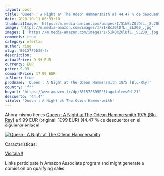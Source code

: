```yaml
---
layout: post
title: 'Queen : A Night at The Odeon Hammersmith al 44.47 % de descuento'
date: 2020-10-11 06:33:10
thumbnailImage: 'https://m.media-amazon.com/images/I/51kBcZ0lDfL._SL200_.jpg'
image: 'https://m.media-amazon.com/images/I/51kBcZ0lDfL._SL200_.jpg'
images: [ 'https://m.media-amazon.com/images/I/51kBcZ0lDfL._SL200_.jpg' ]
comments: true
category: ofertas
author: ring
slug: 'B0157F5D5E-fr'
description:
actualPrice: 9.99 EUR
currency: EUR
price: 9.99
comparePrice: 17.99 EUR
inStock: true
prodname: 'Queen : A Night at The Odeon Hammersmith 1975 [Blu-Ray]'
country: 'fr'
buyurl: 'https://www.amazon.fr/dp/B0157F5D5E/?tag=tolees0d-21'
descuento: '44.47'
titulo: 'Queen : A Night at The Odeon Hammersmith'
---
```


Ahora mismo tienes [Queen : A Night at The Odeon Hammersmith 1975 [Blu-Ray]](https://www.amazon.fr/dp/B0157F5D5E/?tag=tolees0d-21) a 9.99 EUR (original: 17.99 EUR) (44.47 %  de descuento) en el siguiente enlace!

[![Queen : A Night at The Odeon Hammersmith](https://m.media-amazon.com/images/I/51kBcZ0lDfL._SL200_.jpg)](https://www.amazon.fr/dp/B0157F5D5E/?tag=tolees0d-21)

Características:


[Visítala!!!](https://www.amazon.fr/dp/B0157F5D5E/?tag=tolees0d-21)

Links participate in Amazon Associate program and might generate a comission on qualifying sales
